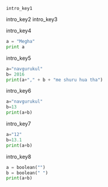 ```ngMeta
intro_key1
```

intro_key2
intro_key3




intro_key4


```python
a = "Megha"
print a
```
intro_key5


```python
a="navgurukul"
b= 2016
print(a+"," + b + "me shuru hua tha")
```
intro_key6


```python
a="navgurukul"
b=13
print(a+b)
```
intro_key7


```python
a="12"
b=13.1
print(a+b)
```
intro_key8


```python
a = boolean("")
b = boolean(" ")
print(a+b)
```
